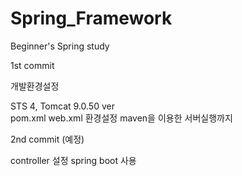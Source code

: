 # Spring_Framework
Beginner's Spring study

1st commit

개발환경설정

STS 4, Tomcat 9.0.50 ver  
pom.xml web.xml 환경설정
maven을 이용한 서버실행까지

2nd commit (예정)

controller 설정
spring boot 사용
